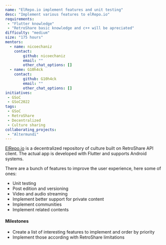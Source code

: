 ```yaml
---
name: "ElRepo.io implement features and unit testing"
desc: "Implement various features to elRepo.io"
requirements:
 - "Flutter knowledge"
 - "RetroShare basic knowledge and c++ will be apreciated"
difficulty: "medium"
size: "175 hours"
mentors:
  - name: nicoechaniz
    contact:
        github: nicoechaniz
        email: ""
        other_chat_options: []
  - name: G10h4ck
    contact:
        github: G10h4ck
        email: ""
        other_chat_options: []
initiatives:
 - GSoC
 - GSoC2022
tags:
 - GSoC
 - RetroShare
 - Decentralized
 - Culture sharing
collaborating_projects:
 - "Altermundi"
---
```


[ElRepo.io](https://elrepo.io) is a decentralized repository of culture built on RetroShare API client. 
The actual app is developed with Flutter and supports Android systems. 

There are a bunch of features to improve the user experience, here some of ones:

- Unit testing
- Post edition and versioning
- Video and audio streaming
- Implement better support for private content
- Implement communities
- Implement related contents

#### Milestones

- Create a list of interesting features to implement and order by priority
- Implement those according with RetroShare limitations
